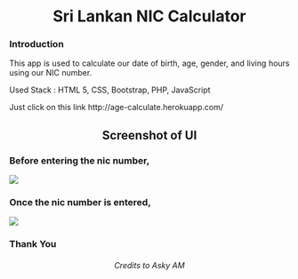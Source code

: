 <h1 align="center">Sri Lankan NIC Calculator</h1>

### Introduction

<p align="justify">This app is used to calculate our date of birth, age, gender, and living hours using our NIC number.</p>

<p align="justify">Used Stack : HTML 5, CSS, Bootstrap, PHP, JavaScript</p>

<p>Just click on this link http://age-calculate.herokuapp.com/ </p>

<h2 align="center">Screenshot of UI</h2>

<h3>Before entering the nic number,</h3>
<img src="https://user-images.githubusercontent.com/89337309/196253439-22330dd4-8abc-47f6-80b3-d8a79fd45e68.png">

<h3>Once the nic number is entered,</h3>
<img src="https://user-images.githubusercontent.com/89337309/196253692-7c85cecf-affa-458a-9ae2-d12104d8456e.png">

<h3>Thank You</h3>

<h6 align="center">Credits to Asky AM</h6>
